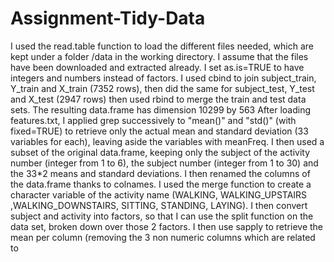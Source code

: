 Assignment-Tidy-Data
====================
I used the read.table function to load the different files needed, which are kept under a folder /data in the working directory. I assume that the files have been downloaded and extracted already. I set as.is=TRUE to have integers and numbers instead of factors.
I used cbind to join subject_train, Y_train and X_train (7352 rows), then did the same for subject_test, Y_test and X_test (2947 rows) then used rbind to merge the train and test data sets. The resulting data.frame has dimension 10299 by 563
After loading features.txt, I applied grep successively to "mean()" and "std()" (with fixed=TRUE) to retrieve only the actual mean and standard deviation (33 variables for each), leaving aside the variables with meanFreq.
I then used a subset of the original data.frame, keeping only the subject of the activity number (integer from 1 to 6), the subject number (integer from 1 to 30) and the 33*2 means and standard deviations. I then renamed  the columns of the data.frame thanks to colnames.
I used the merge function to create a character variable of the activity name (WALKING, WALKING_UPSTAIRS ,WALKING_DOWNSTAIRS, SITTING, STANDING, LAYING). I then convert subject and activity into factors, so that I can use the split function on the data set, broken down over those 2 factors. 
I then use sapply to retrieve the mean per column (removing the 3 non numeric columns which are related to  
